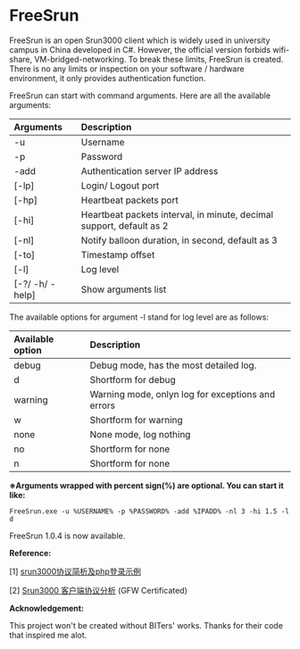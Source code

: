 # FreeSrun #
FreeSrun is an open Srun3000 client which is widely used in university campus in China developed in C#. However, the official version forbids wifi-share, VM-bridged-networking. To break these limits, FreeSrun is created. There is no any limits or inspection on your software / hardware environment, it only provides authentication function.

FreeSrun can start with command arguments. Here are all the available arguments:

|	Arguments       |              Description        |
|:------------------|:--------------------------------|
|   -u              |              Username           |
|   -p              |              Password           |
|   -add            | Authentication server IP address|
|   [-lp]           |       Login/ Logout port        |
|   [-hp]           |     Heartbeat packets port      |
|   [-hi]           |     Heartbeat packets interval, in minute, decimal support, default as 2  |
|   [-nl]           |Notify balloon duration, in second, default as 3|
|   [-to]           |       Timestamp offset          |
|   [-l]            |             Log level           |
|   [-?/ -h/ -help] |       Show arguments list       |

The available options for argument -l stand for log level are as follows:

|Available option|Description|
|:---------------|:----------|
|    debug       |Debug mode, has the most detailed log.|
|    d           |Shortform for debug|
|    warning     |Warning mode, onlyn log for exceptions and errors|
|    w           |Shortform for warning|
|    none        |None mode, log nothing|
|    no          |Shortform for none|
|    n           |Shortform for none|

**※Arguments wrapped with percent sign(%) are optional. You can start it like:**

    FreeSrun.exe -u %USERNAME% -p %PASSWORD% -add %IPADD% -nl 3 -hi 1.5 -l d

FreeSrun 1.0.4 is now available.

**Reference:**

[1] [srun3000协议简析及php登录示例](http://blog.5istar.net/?p=357 "srun3000协议简析及php登录示例")

[2] [Srun3000 客户端协议分析](http://sskaje.blogspot.com/2009/04/srun3000.html "Srun3000 客户端协议分析") (GFW Certificated)

 
**Acknowledgement:**

This project won't be created without BITers' works. Thanks for their code that inspired me alot.

